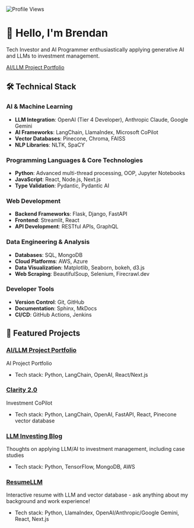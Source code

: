 ![Profile Views](https://komarev.com/ghpvc/?username=bme3412)

# 👋 Hello, I'm Brendan

Tech Investor and AI Programmer enthusiastically applying generative AI and LLMs to investment management.

[AI/LLM Project Portfolio](https://bme-ai-investing.vercel.app/)

  
## 🛠️ Technical Stack

### AI & Machine Learning
- **LLM Integration**: OpenAI (Tier 4 Developer), Anthropic Claude, Google Gemini
- **AI Frameworks**: LangChain, LlamaIndex, Microsoft CoPilot
- **Vector Databases**: Pinecone, Chroma, FAISS
- **NLP Libraries**: NLTK, SpaCY

### Programming Languages & Core Technologies
- **Python**: Advanced multi-thread processing, OOP, Jupyter Notebooks
- **JavaScript**: React, Node.js, Next.js
- **Type Validation**: Pydantic, Pydantic AI

### Web Development
- **Backend Frameworks**: Flask, Django, FastAPI
- **Frontend**: Streamlit, React
- **API Development**: RESTful APIs, GraphQL

### Data Engineering & Analysis
- **Databases**: SQL, MongoDB
- **Cloud Platforms**: AWS, Azure
- **Data Visualization**: Matplotlib, Seaborn, bokeh, d3.js
- **Web Scraping**: BeautifulSoup, Selenium, Firecrawl.dev

### Developer Tools
- **Version Control**: Git, GitHub
- **Documentation**: Sphinx, MkDocs
- **CI/CD**: GitHub Actions, Jenkins

## 🚀 Featured Projects

### [AI/LLM Project Portfolio](https://bme-ai-investing.vercel.app/)
AI Project Portfolio
- Tech stack: Python, LangChain, OpenAI, React/Next.js

### [Clarity 2.0](https://github.com/yourusername/project1)
Investment CoPilot
- Tech stack: Python, LangChain, OpenAI, FastAPI, React, Pinecone vector database

### [LLM Investing Blog](https://investment-llm.vercel.app/)
Thoughts on applying LLM/AI to investment management, including case studies
- Tech stack: Python, TensorFlow, MongoDB, AWS

### [ResumeLLM](https://github.com/yourusername/project3)
Interactive resume with LLM and vector database - ask anything about my background and work experience!
- Tech stack: Python, LlamaIndex, OpenAI/Anthropic/Google Gemini, React, Next.js


